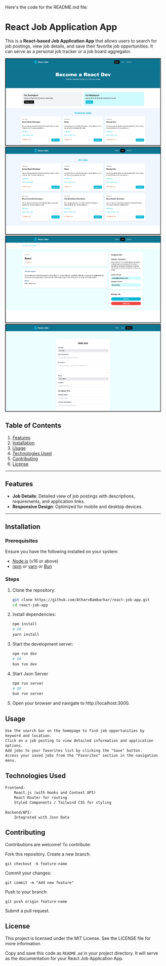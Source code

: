 Here's the code for the README.md file:

# React Job Application App

This is a **React-based Job Application App** that allows users to search for job postings, view job details, and save their favorite job opportunities. It can serve as a personal job tracker or a job board aggregator.

![alt text](image.png)
![alt text](image-1.png)
![alt text](image-2.png)
![alt text](image-3.png)
## Table of Contents

1. [Features](#features)  
2. [Installation](#installation)  
3. [Usage](#usage)  
4. [Technologies Used](#technologies-used)  
5. [Contributing](#contributing)  
6. [License](#license)

---

## Features


- **Job Details**: Detailed view of job postings with descriptions, requirements, and application links.
- **Responsive Design**: Optimized for mobile and desktop devices.

---

## Installation

### Prerequisites
Ensure you have the following installed on your system:
- [Node.js](https://nodejs.org/) (v16 or above)
- [npm](https://www.npmjs.com/) or [yarn](https://yarnpkg.com/)
    or [Bun](https://bun.sh)

### Steps
1. Clone the repository:
   ```bash
   git clone https://github.com/AtharvBambarkar/react-job-app.git
   cd react-job-app
2. Install dependencies:
    ```bash
    npm install
    # OR
    yarn install
3. Start the development server:
    ```bash
    npm run dev
    # OR
    bun run dev
4.  Start Json Server
     ```bash
    npm run server
    # OR
    bun run server

5. Open your browser and navigate to http://localhost:3000.

## Usage

    Use the search bar on the homepage to find job opportunities by keyword and location.
    Click on a job posting to view detailed information and application options.
    Add jobs to your favorites list by clicking the "Save" button.
    Access your saved jobs from the "Favorites" section in the navigation menu.

## Technologies Used
    
    Frontend:
        React.js (with Hooks and Context API)
        React Router for routing
        Styled Components / Tailwind CSS for styling
    
    Backend/API:
        Integrated with Json Data


## Contributing

Contributions are welcome! To contribute:

Fork this repository.
Create a new branch:

    git checkout -b feature-name
Commit your changes:

    git commit -m "Add new feature"
Push to your branch:

    git push origin feature-name
Submit a pull request.

## License

This project is licensed under the MIT License. See the LICENSE file for more information.


Copy and save this code as `README.md` in your project directory. It will serve as the documentation for your React Job Application App.

